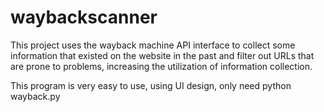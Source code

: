 # waybackscanner
This project uses the wayback machine API interface to collect some information that existed on the website in the past and filter out URLs that are prone to problems, increasing the utilization of information collection.

This program is very easy to use, using UI design, only need
python wayback.py
